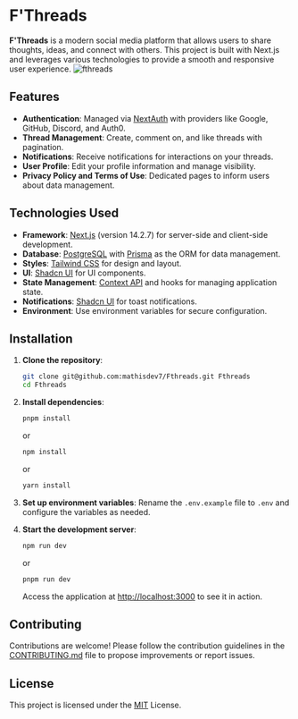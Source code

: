 # F'Threads

**F'Threads** is a modern social media platform that allows users to share thoughts, ideas, and connect with others. This project is built with Next.js and leverages various technologies to provide a smooth and responsive user experience.
![fthreads](https://media.discordapp.net/attachments/972878173488447568/1280029206553563269/icon_2.png?ex=66dbdd98&is=66da8c18&hm=bc318f7dbdd78a68fbf61fe7b1a4271114fe9485193efd3d4bc1630ab1dd232f&=&format=webp&quality=lossless)

## Features

- **Authentication**: Managed via [NextAuth](https://next-auth.js.org/) with providers like Google, GitHub, Discord, and Auth0.
- **Thread Management**: Create, comment on, and like threads with pagination.
- **Notifications**: Receive notifications for interactions on your threads.
- **User Profile**: Edit your profile information and manage visibility.
- **Privacy Policy and Terms of Use**: Dedicated pages to inform users about data management.

## Technologies Used

- **Framework**: [Next.js](https://nextjs.org/) (version 14.2.7) for server-side and client-side development.
- **Database**: [PostgreSQL](https://www.postgresql.org/) with [Prisma](https://www.prisma.io/) as the ORM for data management.
- **Styles**: [Tailwind CSS](https://tailwindcss.com/) for design and layout.
- **UI**: [Shadcn UI](https://ui.shadcn.com/) for UI components.
- **State Management**: [Context API](https://reactjs.org/docs/context.html) and hooks for managing application state.
- **Notifications**: [Shadcn UI](https://ui.shadcn.com/) for toast notifications.
- **Environment**: Use environment variables for secure configuration.

## Installation

1. **Clone the repository**:

   ```bash
   git clone git@github.com:mathisdev7/Fthreads.git Fthreads
   cd Fthreads
   ```

2. **Install dependencies**:

   ```bash
   pnpm install
   ```

   or

   ```bash
   npm install
   ```

   or

   ```bash
   yarn install
   ```

3. **Set up environment variables**:
   Rename the `.env.example` file to `.env` and configure the variables as needed.

4. **Start the development server**:

   ```bash
   npm run dev
   ```

   or

   ```bash
   pnpm run dev
   ```

   Access the application at [http://localhost:3000](http://localhost:3000) to see it in action.

## Contributing

Contributions are welcome! Please follow the contribution guidelines in the [CONTRIBUTING.md](CONTRIBUTING.md) file to propose improvements or report issues.

## License

This project is licensed under the [MIT](LICENSE) License.
